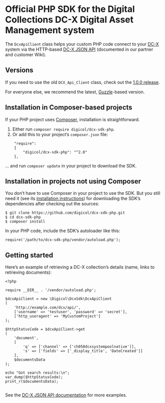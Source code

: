 # Official PHP SDK for the Digital Collections DC-X Digital Asset Management system

The `DcxApiClient` class helps your custom PHP code connect to your [DC-X](http://www.digicol.com/products/dc-x/) system
via the HTTP-based [DC-X JSON API](http://wiki.digicol.de/x/1oTc) (documented in our partner and customer Wiki).

## Versions

If you need to use the old `DCX_Api_Client` class, check out the [1.0.0 release](https://github.com/digicol/dcx-sdk-php/releases/tag/1.0.0).

For everyone else, we recommend the latest, [Guzzle](http://guzzlephp.org/)-based version.

## Installation in Composer-based projects

If your PHP project uses [Composer](https://getcomposer.org), installation is straightforward.

1) Either run `composer require digicol/dcx-sdk-php`.
2) Or add this to your project’s `composer.json` file:

```
    "require":
    {
        "digicol/dcx-sdk-php": "^2.0"
    },
```

… and run `composer update` in your project to download the SDK.

## Installation in projects not using Composer
 
You don’t have to use Composer in your project to use the SDK.
But you still need it (see its [installation instructions](https://getcomposer.org/doc/00-intro.md)) for 
downloading the SDK’s dependencies after checking out the sources:

```
$ git clone https://github.com/digicol/dcx-sdk-php.git
$ cd dcx-sdk-php
$ composer install
```

In your PHP code, include the SDK’s autoloader like this:

```
require('/path/to/dcx-sdk-php/vendor/autoload.php');
```

## Getting started

Here’s an example of retrieving a DC-X collection’s details (name, links to retrieving documents): 

```
<?php
 
require __DIR__ . '/vendor/autoload.php';
 
$dcxApiClient = new \Digicol\DcxSdk\DcxApiClient
(
    'http://example.com/dcx/api/',
    ['username' => 'testuser', 'password' => 'secret'],
    ['http_useragent' => 'MyCustomProject']
);
 
$httpStatusCode = $dcxApiClient->get
(
    'document',
    [
        'q' => ['channel' => ['ch050dcxsystempoolnative']],
        's' => ['fields' => ['_display_title', 'DateCreated']]
    ],
    $documentsData
);
 
echo "Got search results:\n";
var_dump($httpStatusCode);
print_r($documentsData);
 
```

See the [DC-X JSON API documentation](http://wiki.digicol.de/x/1oTc) for more examples.
